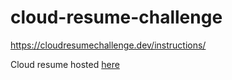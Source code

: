 # cloud-resume-challenge

https://cloudresumechallenge.dev/instructions/

Cloud resume hosted [here](mswann.dev)
